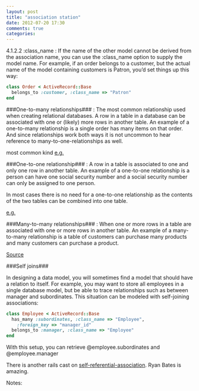 ```yaml
---
layout: post
title: "association station"
date: 2012-07-20 17:30
comments: true
categories: 
---
```


4.1.2.2 :class_name
:  If the name of the other model cannot be derived from the association name, you can use the :class_name option to supply the model name. For example, if an order belongs to a customer, but the actual name of the model containing customers is Patron, you’d set things up this way:
``` ruby [from the assoication guide](http://guides.rubyonrails.org/association_basics.html)
class Order < ActiveRecord::Base
  belongs_to :customer, :class_name => "Patron"
end
```


###One-to-many relationships###
:	The most common relationship used when creating relational databases.  A row in a table in a database can be associated with one or (likely) more rows in another table.  An example of a one-to-many relationship is a single order has many items on that order.  And since relationships work both ways it is not uncommon to hear reference to many-to-one-relationships as well.

most common kind
[e.g.](http://www.maakal.com/maakalDB/ERD_Examples2.htm)

###One-to-one relationship###
:    A row in a table is associated to one and only one row in another table.  An example of a one-to-one relationship is a person can have one social security number and a social security number can only be assigned to one person.

In most cases there is no need for a one-to-one relationship as the contents of the two tables can be combined into one table.

[e.g.](http://www.maakal.com/maakalDB/ERD_Examples.htm)

###Many-to-many relationships###
:	When one or more rows in a table are associated with one or more rows in another table.  An example of a many-to-many relationship is a table of customers can purchase many products and many customers can purchase a product.

[Source](http://help.filemaker.com/app/answers/detail/a_id/9922/~/understanding-and-creating-many-to-many-relationships-in-filemaker-pro)


###Self joins###

In designing a data model, you will sometimes find a model that should have a relation to itself. For example, you may want to store all employees in a single database model, but be able to trace relationships such as between manager and subordinates. This situation can be modeled with self-joining associations:
``` ruby
class Employee < ActiveRecord::Base
  has_many :subordinates, :class_name => "Employee",
    :foreign_key => "manager_id"
  belongs_to :manager, :class_name => "Employee"
end
```
With this setup, you can retrieve @employee.subordinates and @employee.manager

There is another rails cast on [self-referential-association](http://railscasts.com/episodes/163-self-referential-association). Ryan Bates is amazing.

Notes:
